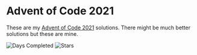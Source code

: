 Advent of Code 2021
=====================

These are my [Advent of Code 2021][aoc] solutions. There might be much better solutions but these are mine.

![Days Completed](https://img.shields.io/badge/days%20completed-16-red?style=for-the-badge) ![Stars](https://img.shields.io/badge/stars%20⭐-32-yellow?style=for-the-badge)

[aoc]: https://adventofcode.com/2021
